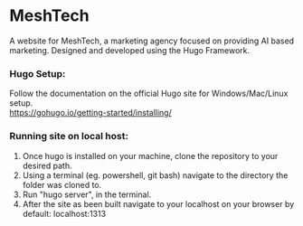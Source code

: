 # MeshTech
A website for MeshTech, a marketing agency focused on providing AI based marketing. Designed and developed using the Hugo Framework.

### Hugo Setup:
Follow the documentation on the official Hugo site for Windows/Mac/Linux setup. <br/>
https://gohugo.io/getting-started/installing/

### Running site on local host:
1. Once hugo is installed on your machine, clone the repository to your desired path. <br/>
2. Using a terminal (eg. powershell, git bash) navigate to the directory the folder was cloned to. <br/>
3. Run "hugo server", in the terminal.
4. After the site as been built navigate to your localhost on your browser by default: localhost:1313
